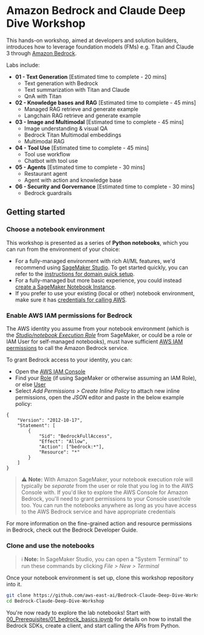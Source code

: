 # Amazon Bedrock and Claude Deep Dive Workshop

This hands-on workshop, aimed at developers and solution builders, introduces how to leverage foundation models (FMs) e.g. Titan and Claude 3 through [Amazon Bedrock](https://aws.amazon.com/bedrock/).

Labs include:

- **01 - Text Generation** \[Estimated time to complete - 20 mins\]
    - Text generation with Bedrock
    - Text summarization with Titan and Claude
    - QnA with Titan
- **02 - Knowledge bases and RAG** \[Estimated time to complete - 45 mins\]
    - Managed RAG retrieve and generate example
    - Langchain RAG retrieve and generate example
- **03 - Image and Multimodal** \[Estimated time to complete - 45 mins\]
    - Image understanding & visual QA
    - Bedrock Titan Multimodal embeddings
    - Multimodal RAG
- **04 - Tool Use** \[Estimated time to complete - 45 mins\]
    - Tool use workflow
    - Chatbot with tool use
- **05 - Agents** \[Estimated time to complete - 30 mins\]
    - Restaurant agent
    - Agent with action and knowledge base
- **06 - Security and Gorvernance** \[Estimated time to complete - 30 mins\]
    - Bedrock guardrails

## Getting started

### Choose a notebook environment

This workshop is presented as a series of **Python notebooks**, which you can run from the environment of your choice:

- For a fully-managed environment with rich AI/ML features, we'd recommend using [SageMaker Studio](https://aws.amazon.com/sagemaker/studio/). To get started quickly, you can refer to the [instructions for domain quick setup](https://docs.aws.amazon.com/sagemaker/latest/dg/onboard-quick-start.html).
- For a fully-managed but more basic experience, you could instead [create a SageMaker Notebook Instance](https://docs.aws.amazon.com/sagemaker/latest/dg/howitworks-create-ws.html).
- If you prefer to use your existing (local or other) notebook environment, make sure it has [credentials for calling AWS](https://docs.aws.amazon.com/cli/latest/userguide/cli-chap-configure.html).


### Enable AWS IAM permissions for Bedrock

The AWS identity you assume from your notebook environment (which is the [*Studio/notebook Execution Role*](https://docs.aws.amazon.com/sagemaker/latest/dg/sagemaker-roles.html) from SageMaker, or could be a role or IAM User for self-managed notebooks), must have sufficient [AWS IAM permissions](https://docs.aws.amazon.com/IAM/latest/UserGuide/access_policies.html) to call the Amazon Bedrock service.

To grant Bedrock access to your identity, you can:

- Open the [AWS IAM Console](https://us-east-1.console.aws.amazon.com/iam/home?#)
- Find your [Role](https://us-east-1.console.aws.amazon.com/iamv2/home?#/roles) (if using SageMaker or otherwise assuming an IAM Role), or else [User](https://us-east-1.console.aws.amazon.com/iamv2/home?#/users)
- Select *Add Permissions > Create Inline Policy* to attach new inline permissions, open the *JSON* editor and paste in the below example policy:

```
{
    "Version": "2012-10-17",
    "Statement": [
        {
            "Sid": "BedrockFullAccess",
            "Effect": "Allow",
            "Action": ["bedrock:*"],
            "Resource": "*"
        }
    ]
}
```

> ⚠️ **Note:** With Amazon SageMaker, your notebook execution role will typically be *separate* from the user or role that you log in to the AWS Console with. If you'd like to explore the AWS Console for Amazon Bedrock, you'll need to grant permissions to your Console user/role too. You can run the notebooks anywhere as long as you have access to the AWS Bedrock service and have appropriate credentials

For more information on the fine-grained action and resource permissions in Bedrock, check out the Bedrock Developer Guide.


### Clone and use the notebooks

> ℹ️ **Note:** In SageMaker Studio, you can open a "System Terminal" to run these commands by clicking *File > New > Terminal*

Once your notebook environment is set up, clone this workshop repository into it.

```sh
git clone https://github.com/aws-east-ai/Bedrock-Claude-Deep-Dive-Workshop
cd Bedrock-Claude-Deep-Dive-Workshop
```


You're now ready to explore the lab notebooks! Start with [00_Prerequisites/01_bedrock_basics.ipynb](00_Prerequisites/01_bedrock_basics.ipynb) for details on how to install the Bedrock SDKs, create a client, and start calling the APIs from Python.
